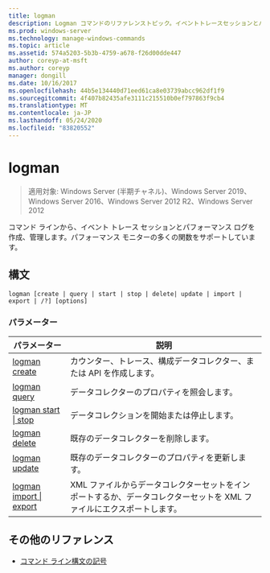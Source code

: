 ```yaml
---
title: logman
description: Logman コマンドのリファレンストピック。イベントトレースセッションとパフォーマンスログを作成して管理し、コマンドラインからのパフォーマンスモニターの多くの機能をサポートします。
ms.prod: windows-server
ms.technology: manage-windows-commands
ms.topic: article
ms.assetid: 574a5203-5b3b-4759-a678-f26d00dde447
author: coreyp-at-msft
ms.author: coreyp
manager: dongill
ms.date: 10/16/2017
ms.openlocfilehash: 44b5e134440d71eed61ca8e03739abcc962df1f9
ms.sourcegitcommit: 4f407b82435afe3111c215510b0ef797863f9cb4
ms.translationtype: MT
ms.contentlocale: ja-JP
ms.lasthandoff: 05/24/2020
ms.locfileid: "83820552"
---
```

# <a name="logman"></a>logman

> 適用対象: Windows Server (半期チャネル)、Windows Server 2019、Windows Server 2016、Windows Server 2012 R2、Windows Server 2012

コマンド ラインから、イベント トレース セッションとパフォーマンス ログを作成、管理します。パフォーマンス モニターの多くの関数をサポートしています。

## <a name="syntax"></a>構文

```
logman [create | query | start | stop | delete| update | import | export | /?] [options]
```

### <a name="parameters"></a>パラメーター

| パラメーター | 説明 |
| --------- | ----------- |
| [logman create](logman-create.md) | カウンター、トレース、構成データコレクター、または API を作成します。 |
| [logman query](logman-query.md) | データコレクターのプロパティを照会します。 |
| [logman start &#124; stop](logman-start-stop.md) | データコレクションを開始または停止します。 |
| [logman delete](logman-delete.md) | 既存のデータコレクターを削除します。 |
| [logman update](logman-update.md) | 既存のデータコレクターのプロパティを更新します。 |
| [logman import &#124; export](logman-import-export.md) | XML ファイルからデータコレクターセットをインポートするか、データコレクターセットを XML ファイルにエクスポートします。 |

## <a name="additional-references"></a>その他のリファレンス

- [コマンド ライン構文の記号](command-line-syntax-key.md)
